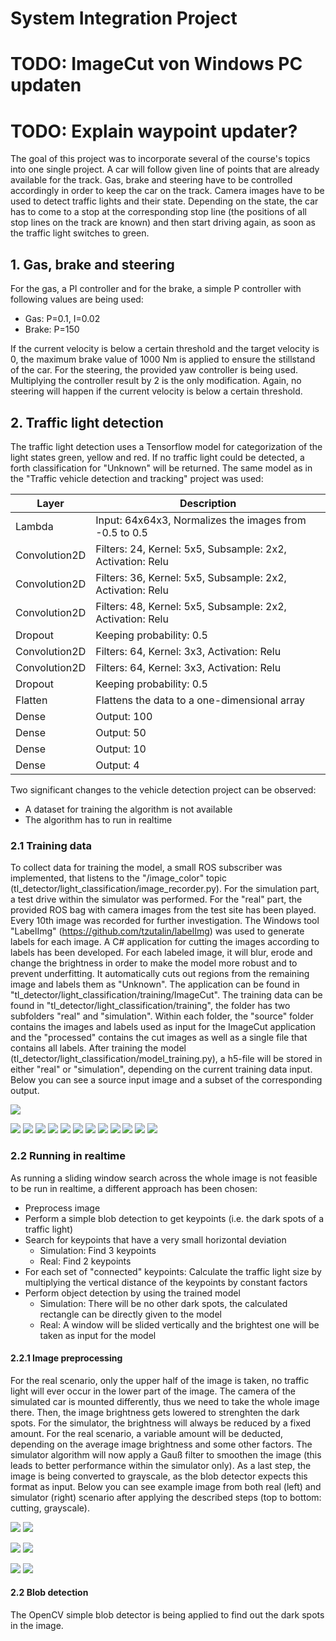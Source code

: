 # System Integration Project
# TODO: ImageCut von Windows PC updaten
# TODO: Explain waypoint updater?

The goal of this project was to incorporate several of the course's topics into one single project. A car will follow given line of points that are already available for the track. Gas, brake and steering have to be controlled accordingly in order to keep the car on the track. Camera images have to be used to detect traffic lights and their state. Depending on the state, the car has to come to a stop at the corresponding stop line (the positions of all stop lines on the track are known) and then start driving again, as soon as the traffic light switches to green.

## 1. Gas, brake and steering
For the gas, a PI controller and for the brake, a simple P controller with following values are being used:
- Gas: P=0.1, I=0.02
- Brake: P=150

If the current velocity is below a certain threshold and the target velocity is 0, the maximum brake value of 1000 Nm is applied to ensure the stillstand of the car. For the steering, the provided yaw controller is being used. Multiplying the controller result by 2 is the only modification. Again, no steering will happen if the current velocity is below a certain threshold.

## 2. Traffic light detection
The traffic light detection uses a Tensorflow model for categorization of the light states green, yellow and red. If no traffic light could be detected, a forth classification for "Unknown" will be returned. The same model as in the "Traffic vehicle detection and tracking" project was used:

|Layer        |Description                                                |
| ----------- | --------------------------------------------------------- |
|Lambda       | Input: 64x64x3, Normalizes the images from -0.5 to 0.5    |
|Convolution2D| Filters: 24, Kernel: 5x5, Subsample: 2x2, Activation: Relu|
|Convolution2D| Filters: 36, Kernel: 5x5, Subsample: 2x2, Activation: Relu|
|Convolution2D| Filters: 48, Kernel: 5x5, Subsample: 2x2, Activation: Relu|
|Dropout      | Keeping probability: 0.5                                  |
|Convolution2D| Filters: 64, Kernel: 3x3, Activation: Relu                |
|Convolution2D| Filters: 64, Kernel: 3x3, Activation: Relu                |
|Dropout      | Keeping probability: 0.5                                  |
|Flatten      | Flattens the data to a one-dimensional array              |
|Dense        | Output: 100                                               |
|Dense        | Output: 50                                                |
|Dense        | Output: 10                                                |
|Dense        | Output: 4                                                 |

Two significant changes to the vehicle detection project can be observed:
- A dataset for training the algorithm is not available
- The algorithm has to run in realtime

### 2.1 Training data
To collect data for training the model, a small ROS subscriber was implemented, that listens to the "/image_color" topic (tl_detector/light_classification/image_recorder.py). For the simulation part, a test drive within the simulator was performed. For the "real" part, the provided ROS bag with camera images from the test site has been played. Every 10th image was recorded for further investigation. The Windows tool "LabelImg" (https://github.com/tzutalin/labelImg) was used to generate labels for each image. A C# application for cutting the images according to labels has been developed. For each labeled image, it will blur, erode and change the brightness in order to make the model more robust and to prevent underfitting. It automatically cuts out regions from the remaining image and labels them as "Unknown". The application can be found in "tl_detector/light_classification/training/ImageCut". The training data can be found in "tl_detector/light_classification/training", the folder has two subfolders "real" and "simulation". Within each folder, the "source" folder contains the images and labels used as input for the ImageCut application and the "processed" contains the cut images as well as a single file that contains all labels. After training the model (tl_detector/light_classification/model_training.py), a h5-file will be stored in either "real" or "simulation", depending on the current training data input. Below you can see a source input image and a subset of the corresponding output.

![](ros/src/tl_detector/light_classification/training/real/source/images/image_0.jpg)

![](ros/src/tl_detector/light_classification/training/real/processed/images/0-0.jpg)
![](ros/src/tl_detector/light_classification/training/real/processed/images/0-1.jpg)
![](ros/src/tl_detector/light_classification/training/real/processed/images/0-2.jpg)
![](ros/src/tl_detector/light_classification/training/real/processed/images/0-3.jpg)
![](ros/src/tl_detector/light_classification/training/real/processed/images/0-4.jpg)
![](ros/src/tl_detector/light_classification/training/real/processed/images/0-5.jpg)
![](ros/src/tl_detector/light_classification/training/real/processed/images/0-6.jpg)
![](ros/src/tl_detector/light_classification/training/real/processed/images/0-7.jpg)
![](ros/src/tl_detector/light_classification/training/real/processed/images/0-9.jpg)
![](ros/src/tl_detector/light_classification/training/real/processed/images/0-12.jpg)
![](ros/src/tl_detector/light_classification/training/real/processed/images/0-15.jpg)
![](ros/src/tl_detector/light_classification/training/real/processed/images/0-18.jpg)

### 2.2 Running in realtime
As running a sliding window search across the whole image is not feasible to be run in realtime, a different approach has been chosen:

- Preprocess image
- Perform a simple blob detection to get keypoints (i.e. the dark spots of a traffic light)
- Search for keypoints that have a very small horizontal deviation
    - Simulation: Find 3 keypoints
    - Real: Find 2 keypoints
- For each set of "connected" keypoints: Calculate the traffic light size by multiplying the vertical distance of the keypoints by constant factors
- Perform object detection by using the trained model
    - Simulation: There will be no other dark spots, the calculated rectangle can be directly given to the model
    - Real: A window will be slided vertically and the brightest one will be taken as input for the model

#### 2.2.1 Image preprocessing
For the real scenario, only the upper half of the image is taken, no traffic light will ever occur in the lower part of the image. The camera of the simulated car is mounted differently, thus we need to take the whole image there. Then, the image brightness gets lowered to strenghten the dark spots. For the simulator, the brightness will always be reduced by a fixed amount. For the real scenario, a variable amount will be deducted, depending on the average image brightness and some other factors. The simulator algorithm will now apply a Gauß filter to smoothen the image (this leads to better performance within the simulator only). As a last step, the image is being converted to grayscale, as the blob detector
expects this format as input. Below you can see example image from both real (left) and simulator (right) scenario after applying the described steps (top to bottom: cutting, grayscale).

![](ros/src/tl_detector/light_classification/training/real/source/images/image_0.jpg)
![](ros/src/tl_detector/light_classification/training/simulation/source/images/image_0.jpg)

![](ros/src/tl_detector/light_classification/example_images/real_brightness.jpg)
![](ros/src/tl_detector/light_classification/example_images/sim_brightness.jpg)

![](ros/src/tl_detector/light_classification/example_images/real_gray.jpg)
![](ros/src/tl_detector/light_classification/example_images/sim_gray.jpg)

#### 2.2 Blob detection
The OpenCV simple blob detector is being applied to find out the dark spots in the image. 
